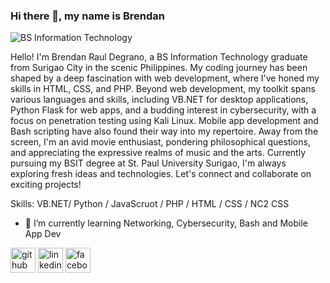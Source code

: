 ### Hi there 👋, my name is Brendan
![BS Information Technology](https://pbs.twimg.com/profile_banners/1760944768820150272/1708677047/1500x500)

Hello! I'm Brendan Raul Degrano, a BS Information Technology graduate from Surigao City in the scenic Philippines. My coding journey has been shaped by a deep fascination with web development, where I've honed my skills in HTML, CSS, and PHP. Beyond web development, my toolkit spans various languages and skills, including VB.NET for desktop applications, Python Flask for web apps, and a budding interest in cybersecurity, with a focus on penetration testing using Kali Linux. Mobile app development and Bash scripting have also found their way into my repertoire. Away from the screen, I'm an avid movie enthusiast, pondering philosophical questions, and appreciating the expressive realms of music and the arts. Currently pursuing my BSIT degree at St. Paul University Surigao, I'm always exploring fresh ideas and technologies. Let's connect and collaborate on exciting projects!

Skills: VB.NET/ Python / JavaScruot / PHP / HTML / CSS / NC2 CSS

- 🌱 I’m currently learning Networking, Cybersecurity, Bash and Mobile App Dev  


[<img src='https://cdn.jsdelivr.net/npm/simple-icons@3.0.1/icons/github.svg' alt='github' height='40'>](https://github.com/brendanqqw)  [<img src='https://cdn.jsdelivr.net/npm/simple-icons@3.0.1/icons/linkedin.svg' alt='linkedin' height='40'>](https://www.linkedin.com/in/brendan-raul-b-degrano-a867471b7/)  [<img src='https://cdn.jsdelivr.net/npm/simple-icons@3.0.1/icons/facebook.svg' alt='facebook' height='40'>](https://www.facebook.com/brendan.degranoxD)  



